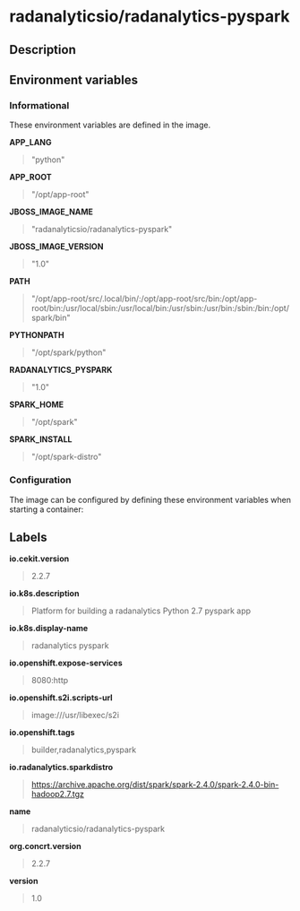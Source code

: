 # radanalyticsio/radanalytics-pyspark

## Description




## Environment variables

### Informational

These environment variables are defined in the image.

__APP_LANG__
>"python"

__APP_ROOT__
>"/opt/app-root"

__JBOSS_IMAGE_NAME__
>"radanalyticsio/radanalytics-pyspark"

__JBOSS_IMAGE_VERSION__
>"1.0"

__PATH__
>"/opt/app-root/src/.local/bin/:/opt/app-root/src/bin:/opt/app-root/bin:/usr/local/sbin:/usr/local/bin:/usr/sbin:/usr/bin:/sbin:/bin:/opt/spark/bin"

__PYTHONPATH__
>"/opt/spark/python"

__RADANALYTICS_PYSPARK__
>"1.0"

__SPARK_HOME__
>"/opt/spark"

__SPARK_INSTALL__
>"/opt/spark-distro"


### Configuration

The image can be configured by defining these environment variables
when starting a container:



## Labels

__io.cekit.version__
> 2.2.7

__io.k8s.description__
> Platform for building a radanalytics Python 2.7 pyspark app

__io.k8s.display-name__
> radanalytics pyspark

__io.openshift.expose-services__
> 8080:http

__io.openshift.s2i.scripts-url__
> image:///usr/libexec/s2i

__io.openshift.tags__
> builder,radanalytics,pyspark

__io.radanalytics.sparkdistro__
> https://archive.apache.org/dist/spark/spark-2.4.0/spark-2.4.0-bin-hadoop2.7.tgz

__name__
> radanalyticsio/radanalytics-pyspark

__org.concrt.version__
> 2.2.7

__version__
> 1.0


